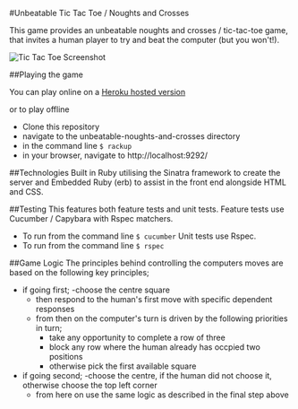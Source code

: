 #Unbeatable Tic Tac Toe / Noughts and Crosses

This game provides an unbeatable noughts and crosses / tic-tac-toe game, that invites a human player to try and beat the computer (but you won't!).

![Tic Tac Toe Screenshot](https://github.com/andygnewman/unbeatable-noughts-and-crosses/master/Tic-Tac-Toe-Screen-Shot.png "Tic Tac Toe Screenshot")

##Playing the game

You can play online on a [Heroku hosted version](https://www.google.com "Andy's Tic-Tac-Toe")

or to play offline

- Clone this repository
- navigate to the unbeatable-noughts-and-crosses directory
- in the command line `$ rackup`
- in your browser, navigate to http://localhost:9292/

##Technologies
Built in Ruby utilising the Sinatra framework to create the server and Embedded Ruby (erb) to assist in the front end alongside HTML and CSS.

##Testing
This features both feature tests and unit tests.
Feature tests use Cucumber / Capybara with Rspec matchers.
- To run from the command line `$ cucumber`
Unit tests use Rspec.
- To run from the command line `$ rspec`

##Game Logic
The principles behind controlling the computers moves are based on the following key principles;
- if going first;
  -choose the centre square
  - then respond to the human's first move with specific dependent responses
  - from then on the computer's turn is driven by the following priorities in turn;
    - take any opportunity to complete a row of three
    - block any row where the human already has occpied two positions
    - otherwise pick the first available square
- if going second;
  -choose the centre, if the human did not choose it, otherwise choose the top left corner
  - from here on use the same logic as described in the final step above
 

